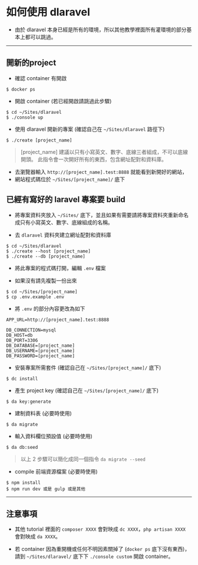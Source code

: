 # 如何使用 dlaravel

* 由於 dlaravel 本身已經是所有的環境，所以其他教學裡面所有灌環境的部分基本上都可以跳過。

***

## 開新的project

* 確認 container 有開啟
```
$ docker ps
``` 

* 開啟 container (若已經開啟請跳過此步驟)
```
$ cd ~/Sites/dlaravel
$ ./console up
```

* 使用 dlaravel 開新的專案 (確認自己在 `~/Sites/dlaravel` 路徑下)
```
$ ./create [project_name]
```

> [project_name] 建議以只有小寫英文、數字、底線三者組成，不可以底線開頭。
> 此指令會一次開好所有的東西，包含網址配對和資料庫。

* 去瀏覽器輸入 `http://[project_name].test:8888` 就能看到新開好的網站，
* 網站程式碼位於 `~/Sites/[project_name]/` 底下

## 已經有寫好的 laravel 專案要 build

* 將專案資料夾放入 `~/Sites/` 底下，並且如果有需要請將專案資料夾重新命名成只有小寫英文、數字、底線組成的名稱。

* 去 `dlaravel` 資料夾建立網址配對和資料庫
```
$ cd ~/Sites/dlaravel
$ ./create --host [project_name]
$ ./create --db [project_name]
```

* 將此專案的程式碼打開，編輯 `.env` 檔案

* 如果沒有請先複製一份出來
```
$ cd ~/Sites/[project_name]
$ cp .env.example .env
```

* 將 `.env` 的部分內容更改為如下
```
APP_URL=http://[project_name].test:8888

DB_CONNECTION=mysql
DB_HOST=db
DB_PORT=3306
DB_DATABASE=[project_name]
DB_USERNAME=[project_name]
DB_PASSWORD=[project_name]
```

* 安裝專案所需套件 (確認自己在 `~/Sites/[project_name]/` 底下)
```
$ dc install
```

* 產生 project key (確認自己在 `~/Sites/[project_name]/` 底下)
```
$ da key:generate
```

* 建制資料表 (必要時使用)
```
$ da migrate
```

* 輸入資料欄位預設值 (必要時使用)
```
$ da db:seed
```

> 以上 2 步驟可以簡化成同一個指令 `da migrate --seed`

* compile 前端資源檔案 (必要時使用)
```
$ npm install
$ npm run dev 或是 gulp 或是其他
```

***

## 注意事項
* 其他 tutorial 裡面的 `composer XXXX` 會對映成 `dc XXXX`，`php artisan XXXX` 會對映成 `da XXXX`。

* 若 container 因為重開機或任何不明因素關掉了 (`docker ps` 底下沒有東西)，請到 `~/Sites/dlaravel/` 底下下 `./console custom` 開啟 container。

